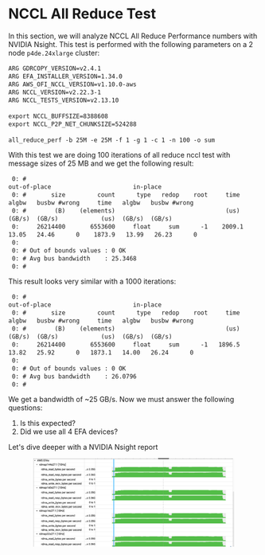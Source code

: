 # NCCL All Reduce Test

In this section, we will analyze NCCL All Reduce Performance numbers with NVIDIA Nsight. This test is performed with the following parameters on a 2 node `p4de.24xlarge` cluster:

```
ARG GDRCOPY_VERSION=v2.4.1
ARG EFA_INSTALLER_VERSION=1.34.0
ARG AWS_OFI_NCCL_VERSION=v1.10.0-aws
ARG NCCL_VERSION=v2.22.3-1
ARG NCCL_TESTS_VERSION=v2.13.10

export NCCL_BUFFSIZE=8388608
export NCCL_P2P_NET_CHUNKSIZE=524288

all_reduce_perf -b 25M -e 25M -f 1 -g 1 -c 1 -n 100 -o sum
```
With this test we are doing 100 iterations of all reduce nccl test with message sizes of 25 MB and we get the following result:

```
 0: #                                                              out-of-place                       in-place
 0: #       size         count      type   redop    root     time   algbw   busbw #wrong     time   algbw   busbw #wrong
 0: #        (B)    (elements)                               (us)  (GB/s)  (GB/s)            (us)  (GB/s)  (GB/s)
 0:     26214400       6553600     float     sum      -1    2009.1  13.05   24.46      0    1873.9   13.99   26.23      0
 0: 
 0: # Out of bounds values : 0 OK
 0: # Avg bus bandwidth    : 25.3468
 0: #
```
This result looks very similar with a 1000 iterations:

```
 0: #                                                              out-of-place                       in-place
 0: #       size         count      type   redop    root     time   algbw   busbw #wrong     time   algbw   busbw #wrong
 0: #        (B)    (elements)                               (us)  (GB/s)  (GB/s)            (us)  (GB/s)  (GB/s)
 0:     26214400       6553600     float     sum      -1   1896.5   13.82   25.92      0   1873.1   14.00   26.24      0
 0:    
 0: # Out of bounds values : 0 OK
 0: # Avg bus bandwidth    : 26.0796
 0: #
```

We get a bandwidth of ~25 GB/s. Now we must answer the following questions:
1. Is this expected?
2. Did we use all 4 EFA devices?

Let's dive deeper with a NVIDIA Nsight report

<center><img src="images/all_reduce_25MB_nsight.png" width="80%"/> </br>
</center>

